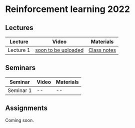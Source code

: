 # Reinforcement learning 2022

## Lectures

Lecture | Video | Materials | 
| ----- |  ----- | ----- | 
| Lecture 1 | [soon to be uploaded]()| [Class notes](classedu2022-rl/lectures/lec-1/RL2022-lec1-notes-class.pdf) |

## Seminars 

Seminar | Video | Materials |
| ----- | ------ | ----- | 
| Seminar 1 | -- | -- |

## Assignments

Coming soon.

